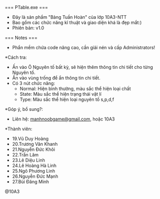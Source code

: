 === PTable.exe ===
 + Đây là sản phẩm "Bảng Tuần Hoàn" của lớp 10A3-NTT
 + Bao gồm các chức năng kĩ thuật và giao diện khá là đẹp mắt:)
 + Phiên bản: v1.0

=== Notes ===
 + Phẩn mềm chứa code nâng cao, cần giải nén và cấp Administrators!

*Cách tra:
 + Ấn vào Ô Nguyên tố bất kỳ, sẽ hiện thêm thông tin chi tiết cho từng Nguyên tố.
 + Ấn vào vùng trống để ẩn thông tin chi tiết.
 + Có 3 nút chức năng:
     - Normal: Hiện bình thường, màu sắc thể hiện loại chất
     - State: Màu sắc thể hiện trạng thái vật lí
     - Type: Màu sắc thể hiện loại nguyên tố s,p,d,f

*Góp ý, bổ sung?:
 + Liên hệ: manhnoobgame@gmail.com, hoặc 10A3

*Thành viên:
 + 19.Vũ Duy Hoàng
 + 20.Trương Vân Khanh
 + 21.Nguyễn Đức Khôi
 + 22.Trần Lâm
 + 23.Lê Diệu Linh
 + 24.Lê Hoàng Hà Linh
 + 25.Ngô Phương Linh
 + 26.Nguyễn Đức Mạnh
 + 27.Bùi Đăng Minh

@10A3
